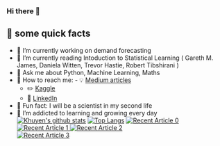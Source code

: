### Hi there 👋


## :floppy_disk: some quick facts

- :floppy_disk: I’m currently working on demand forecasting
- :floppy_disk: I’m currently reading Intoduction to Statistical Learning ( Gareth M. James, Daniela Witten, Trevor Hastie, Robert Tibshirani ) 
- :floppy_disk: Ask me about Python, Machine Learning, Maths
- :floppy_disk: How to reach me: - :bulb: [Medium articles](https://atilaycemsamiloglu.medium.com)
  - :pencil2: [Kaggle](https://www.kaggle.com/atilaysamiloglu)
  - :office: [LinkedIn](https://www.linkedin.com/in/atilaycem/)
- :floppy_disk: Fun fact: I will be a scientist in my second life
- :floppy_disk: I’m addicted to learning and growing every day
[![Khuyen's github stats](https://github-readme-stats.vercel.app/api?username=aticemtran1401&count_private=true&show_icons=true&theme=radical&hide_rank=false)](https://github.com/anuraghazra/github-readme-stats)
[![Top Langs](https://github-readme-stats.vercel.app/api/top-langs/?username=aticem)](https://github.com/aaticem/github-readme-stats)
<a target="_blank" href="https://www.kaggle.com/atilaysamiloglu/text-mining-and-natural-language-processing"><img src="https://github-readme-medium-recent-article.vercel.app/medium/@aticem/0" alt="Recent Article 0">
<a target="_blank" href="https://github-readme-medium-recent-article.vercel.app/medium/@khuyentran1476/0"><img src="hhttps://www.kaggle.com/atilaysamiloglu/pyspark-tutorial-for-beginners/@aticem/0" alt="Recent Article 1">
<a target="_blank" href="https://github-readme-medium-recent-article.vercel.app/medium/@khuyentran1476/0"><img src="  https://www.kaggle.com/atilaysamiloglu/a-b-testing-and-dynamic-pricing/@aticem/0" alt="Recent Article 2">  
<a target="_blank" href="https://github-readme-medium-recent-article.vercel.app/medium/@khuyentran1476/0"><img src="https://www.kaggle.com/atilaysamiloglu/a-b-testing-and-dynamic-pricing/@aticem/0" alt="Recent Article 3">
  
  
